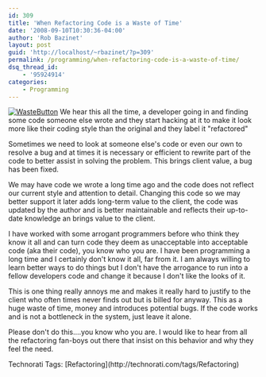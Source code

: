 ```yaml
---
id: 309
title: 'When Refactoring Code is a Waste of Time'
date: '2008-09-10T10:30:36-04:00'
author: 'Rob Bazinet'
layout: post
guid: 'http://localhost/~rbazinet/?p=309'
permalink: /programming/when-refactoring-code-is-a-waste-of-time/
dsq_thread_id:
    - '95924914'
categories:
    - Programming
---
```


[![WasteButton](http://accidentaltechnologist.com/files/media/image/WindowsLiveWriter/WhenRefactoringCodeisaWasteofTime_132D3/WasteButton_thumb.jpg)](http://accidentaltechnologist.com/files/media/image/WindowsLiveWriter/WhenRefactoringCodeisaWasteofTime_132D3/WasteButton_2.jpg) We hear this all the time, a developer going in and finding some code someone else wrote and they start hacking at it to make it look more like their coding style than the original and they label it "refactored"

Sometimes we need to look at someone else's code or even our own to resolve a bug and at times it is necessary or efficient to rewrite part of the code to better assist in solving the problem. This brings client value, a bug has been fixed.

We may have code we wrote a long time ago and the code does not reflect our current style and attention to detail. Changing this code so we may better support it later adds long-term value to the client, the code was updated by the author and is better maintainable and reflects their up-to-date knowledge an brings value to the client.

I have worked with some arrogant programmers before who think they know it all and can turn code they deem as unacceptable into acceptable code (aka their code), you know who you are. I have been programming a long time and I certainly don't know it all, far from it. I am always willing to learn better ways to do things but I don't have the arrogance to run into a fellow developers code and change it because I don't like the looks of it.

This is one thing really annoys me and makes it really hard to justify to the client who often times never finds out but is billed for anyway. This as a huge waste of time, money and introduces potential bugs. If the code works and is not a bottleneck in the system, just leave it alone.

Please don't do this....you know who you are. I would like to hear from all the refactoring fan-boys out there that insist on this behavior and why they feel the need.

<div class="wlWriterSmartContent" id="scid:0767317B-992E-4b12-91E0-4F059A8CECA8:07cb6ff6-a9ef-4d74-98a8-067d9c171769" style="padding-right: 0px; display: inline; padding-left: 0px; padding-bottom: 0px; margin: 0px; padding-top: 0px">Technorati Tags: [Refactoring](http://technorati.com/tags/Refactoring)</div>